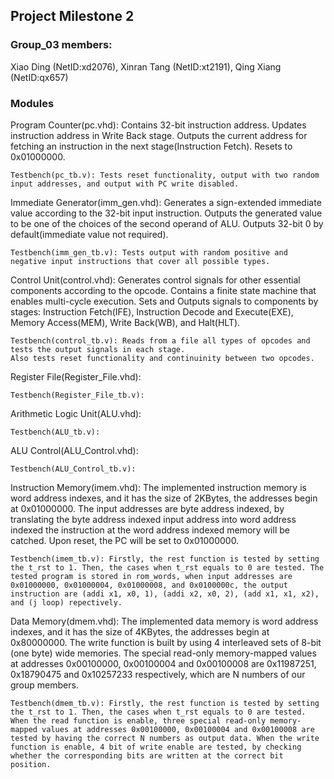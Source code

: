## Project Milestone 2 ##
### Group_03 members: ###
Xiao Ding (NetID:xd2076),
Xinran Tang (NetID:xt2191),
Qing Xiang (NetID:qx657)

### Modules ###
  Program Counter(pc.vhd):
    Contains 32-bit instruction address.
    Updates instruction address in Write Back stage.
    Outputs the current address for fetching an instruction in the next stage(Instruction Fetch).
    Resets to 0x01000000.
    
    Testbench(pc_tb.v): Tests reset functionality, output with two random input addresses, and output with PC write disabled.

  Immediate Generator(imm_gen.vhd):
    Generates a sign-extended immediate value according to the 32-bit input instruction.
    Outputs the generated value to be one of the choices of the second operand of ALU.
    Outputs 32-bit 0 by default(immediate value not required).

    Testbench(imm_gen_tb.v): Tests output with random positive and negative input instructions that cover all possible types.

  Control Unit(control.vhd):
    Generates control signals for other essential components according to the opcode.
    Contains a finite state machine that enables multi-cycle execution.
    Sets and Outputs signals to components by stages: Instruction Fetch(IFE), Instruction Decode and Execute(EXE), Memory Access(MEM), Write Back(WB), and Halt(HLT).

    Testbench(control_tb.v): Reads from a file all types of opcodes and tests the output signals in each stage.
    Also tests reset functionality and continuinity between two opcodes.


  Register File(Register_File.vhd):
    

    Testbench(Register_File_tb.v):

  Arithmetic Logic Unit(ALU.vhd):
    

    Testbench(ALU_tb.v):

  ALU Control(ALU_Control.vhd):
    

    Testbench(ALU_Control_tb.v):

  Instruction Memory(imem.vhd):
The implemented instruction memory is word address indexes, and it has the size of 2KBytes, the addresses begin at 0x01000000. The input addresses are byte address indexed, by translating the byte address indexed input address into word address indexed the instruction at the word address indexed memory will be catched. Upon reset, the PC will be set to 0x01000000. 

    Testbench(imem_tb.v): Firstly, the rest function is tested by setting the t_rst to 1. Then, the cases when t_rst equals to 0 are tested. The tested program is stored in rom_words, when input addresses are 0x01000000, 0x01000004, 0x01000008, and 0x0100000c, the output instruction are (addi x1, x0, 1), (addi x2, x0, 2), (add x1, x1, x2), and (j loop) repectively.

  Data Memory(dmem.vhd):
The implemented data memory is word address indexes, and it has the size of 4KBytes, the addresses begin at 0x80000000. The write function is built by using 4 interleaved sets of 8-bit (one byte) wide memories. The special read-only memory-mapped values at addresses 0x00100000, 0x00100004 and 0x00100008 are 0x11987251, 0x18790475 and 0x10257233 respectively, which are N numbers of our group members. 

    Testbench(dmem_tb.v): Firstly, the rest function is tested by setting the t_rst to 1. Then, the cases when t_rst equals to 0 are tested. When the read function is enable, three special read-only memory-mapped values at addresses 0x00100000, 0x00100004 and 0x00100008 are tested by having the correct N numbers as output data. When the write function is enable, 4 bit of write enable are tested, by checking whether the corresponding bits are written at the correct bit position.

 

 

